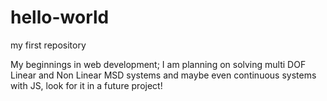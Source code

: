# hello-world
my first repository

My beginnings in web development;
I am planning on solving multi DOF Linear and Non Linear MSD systems and maybe even continuous systems with JS, look for it in a future project!
